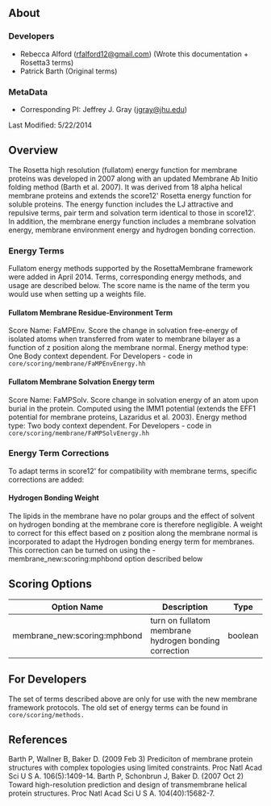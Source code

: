 ## About

### Developers
- Rebecca Alford ([rfalford12@gmail.com](rfalford12@gmail.com)) (Wrote this documentation + Rosetta3 terms)
- Patrick Barth (Original terms)

### MetaData
- Corresponding PI: Jeffrey J. Gray ([jgray@jhu.edu](jgray@jhu.edu))

Last Modified: 5/22/2014

## Overview
The Rosetta high resolution (fullatom) energy function for membrane proteins was developed in 2007 along with an updated Membrane Ab Initio folding method (Barth et al. 2007). It was derived from 18 alpha helical membrane proteins and extends the score12' Rosetta energy function for soluble proteins. The energy function includes the LJ attractive and repulsive terms, pair term and solvation term identical to those in score12'. In addition, the membrane energy function includes a membrane solvation energy, membrane environment energy and hydrogen bonding correction. 

### Energy Terms
Fullatom energy methods supported by the RosettaMembrane framework were added in April 2014. Terms, corresponding energy methods, and usage are described below. The score name is the name of the term you would use when setting up a weights file. 

#### Fullatom Membrane Residue-Environment Term
Score Name: FaMPEnv. Score the change in solvation free-energy of isolated atoms when transferred from water to membrane bilayer as a function of z position along the membrane normal. Energy method type: One Body context dependent. For Developers - code in `core/scoring/membrane/FaMPEnvEnergy.hh`

#### Fullatom Membrane Solvation Energy term
Score Name: FaMPSolv. Score change in solvation energy of an atom upon burial in the protein. Computed using the IMM1 potential (extends the EFF1 potential for membrane proteins, Lazaridus et al. 2003). Energy method type: Two body context dependent. For Developers - code in `core/scoring/membrane/FaMPSolvEnergy.hh`

### Energy Term Corrections
To adapt terms in score12' for compatibility with membrane terms, specific corrections are added: 

#### Hydrogen Bonding Weight
The lipids in the membrane have no polar groups and the effect of solvent on hydrogen bonding at the membrane core is therefore negligible. A weight to correct for this effect based on z position along the membrane normal is incorporated to adapt the Hydrogen bonding energy term for membranes. This correction can be turned on using the -membrane_new:scoring:mphbond option described below

## Scoring Options
|**Option Name**|**Description**|**Type**|
|---|---|---|
|membrane_new:scoring:mphbond|turn on fullatom membrane hydrogen bonding correction|boolean|

## For Developers
The set of terms described above are only for use with the new membrane framework protocols. The old set of energy terms can be found in `core/scoring/methods.`

## References
Barth P, Wallner B, Baker D. (2009 Feb 3) Prediciton of membrane protein structures with complex topologies using limited constraints. Proc Natl Acad Sci U S A. 106(5):1409-14.
Barth P, Schonbrun J, Baker D. (2007 Oct 2) Toward high-resolution prediction and design of transmembrane helical protein structures. Proc Natl Acad Sci U S A. 104(40):15682-7.
